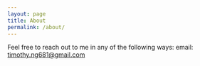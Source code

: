 ```yaml
---
layout: page
title: About
permalink: /about/
---
```

Feel free to reach out to me in any of the following ways:
email: timothy.ng681@gmail.com